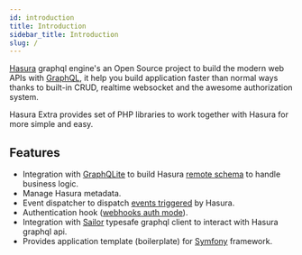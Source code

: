 ```yaml
---
id: introduction
title: Introduction
sidebar_title: Introduction
slug: /
---
```


[Hasura](https://hasura.io) graphql engine's an Open Source project to build the modern web APIs with [GraphQL](https://graphql.org),
it help you build application faster than normal ways thanks to built-in CRUD, realtime websocket and the awesome authorization system.

Hasura Extra provides set of PHP libraries to work together with Hasura for more simple and easy.

## Features

+ Integration with [GraphQLite](https://graphqlite.thecodingmachine.io/) to build Hasura [remote schema](https://hasura.io/docs/latest/graphql/core/remote-schemas/index.html) to handle business logic.
+ Manage Hasura metadata.
+ Event dispatcher to dispatch [events triggered](https://hasura.io/docs/latest/graphql/core/event-triggers/index.html) by Hasura.
+ Authentication hook ([webhooks auth mode](https://hasura.io/docs/latest/graphql/core/auth/authentication/webhook.html)).
+ Integration with [Sailor](https://github.com/spawnia/sailor) typesafe graphql client to interact with Hasura graphql api.
+ Provides application template (boilerplate) for [Symfony](https://symfony.com) framework.

